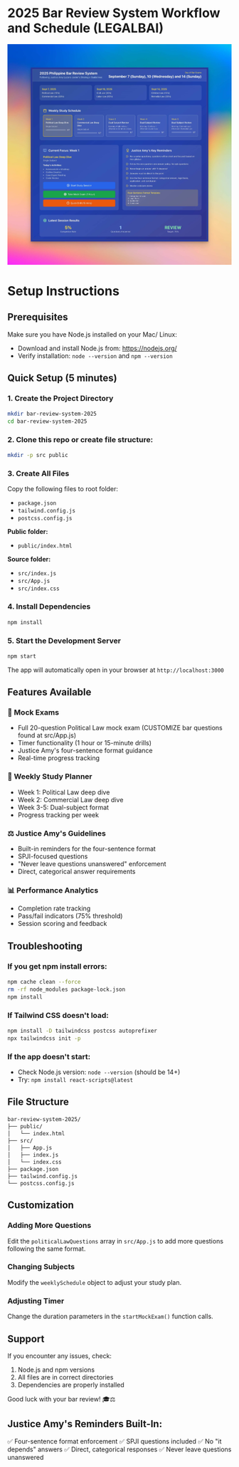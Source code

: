 # 2025 Bar Review System Workflow and Schedule (LEGALBAI)

![Bar Review System Screenshot](public/screenshot.jpg)

# Setup Instructions

## Prerequisites
Make sure you have Node.js installed on your Mac/ Linux:
- Download and install Node.js from: https://nodejs.org/
- Verify installation: `node --version` and `npm --version`

## Quick Setup (5 minutes)

### 1. Create the Project Directory
```bash
mkdir bar-review-system-2025
cd bar-review-system-2025
```

### 2. Clone this repo or create file structure:
```bash
mkdir -p src public
```

### 3. Create All Files
Copy the following files to root folder:

- `package.json`
- `tailwind.config.js`
- `postcss.config.js`

**Public folder:**
- `public/index.html`

**Source folder:**
- `src/index.js`
- `src/App.js`
- `src/index.css`

### 4. Install Dependencies
```bash
npm install
```

### 5. Start the Development Server
```bash
npm start
```

The app will automatically open in your browser at `http://localhost:3000`

## Features Available

### 🎯 Mock Exams
- Full 20-question Political Law mock exam (CUSTOMIZE bar questions found at src/App.js)
- Timer functionality (1 hour or 15-minute drills)
- Justice Amy's four-sentence format guidance
- Real-time progress tracking

### 📅 Weekly Study Planner
- Week 1: Political Law deep dive
- Week 2: Commercial Law deep dive
- Week 3-5: Dual-subject format
- Progress tracking per week

### ⚖️ Justice Amy's Guidelines
- Built-in reminders for the four-sentence format
- SPJI-focused questions
- "Never leave questions unanswered" enforcement
- Direct, categorical answer requirements

### 📊 Performance Analytics
- Completion rate tracking
- Pass/fail indicators (75% threshold)
- Session scoring and feedback

## Troubleshooting

### If you get npm install errors:
```bash
npm cache clean --force
rm -rf node_modules package-lock.json
npm install
```

### If Tailwind CSS doesn't load:
```bash
npm install -D tailwindcss postcss autoprefixer
npx tailwindcss init -p
```

### If the app doesn't start:
- Check Node.js version: `node --version` (should be 14+)
- Try: `npm install react-scripts@latest`

## File Structure
```
bar-review-system-2025/
├── public/
│   └── index.html
├── src/
│   ├── App.js
│   ├── index.js
│   └── index.css
├── package.json
├── tailwind.config.js
└── postcss.config.js
```

## Customization

### Adding More Questions
Edit the `politicalLawQuestions` array in `src/App.js` to add more questions following the same format.

### Changing Subjects
Modify the `weeklySchedule` object to adjust your study plan.

### Adjusting Timer
Change the duration parameters in the `startMockExam()` function calls.

## Support
If you encounter any issues, check:
1. Node.js and npm versions
2. All files are in correct directories
3. Dependencies are properly installed

Good luck with your bar review! 🎓⚖️

## Justice Amy's Reminders Built-In:
✅ Four-sentence format enforcement
✅ SPJI questions included
✅ No "it depends" answers
✅ Direct, categorical responses
✅ Never leave questions unanswered